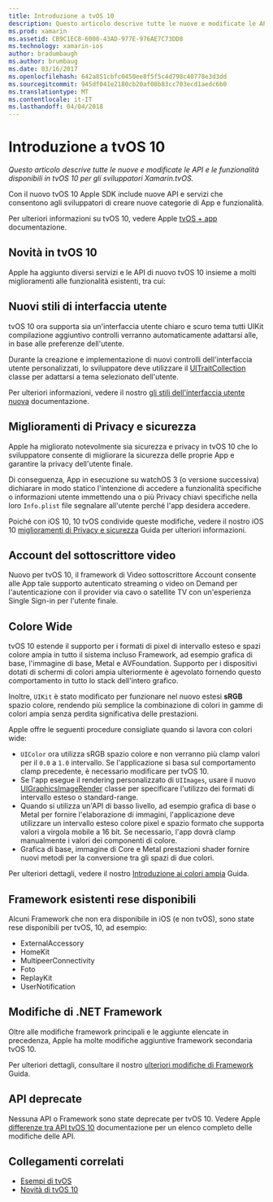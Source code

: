 ```yaml
---
title: Introduzione a tvOS 10
description: Questo articolo descrive tutte le nuove e modificate le API e le funzionalità disponibili in tvOS 10 per gli sviluppatori Xamarin.tvOS.
ms.prod: xamarin
ms.assetid: CB9C1EC8-6008-43AD-977E-976AE7C73DD8
ms.technology: xamarin-ios
author: bradumbaugh
ms.author: brumbaug
ms.date: 03/16/2017
ms.openlocfilehash: 642a851cbfc0450ee8f5f5c4d798c40778e3d3dd
ms.sourcegitcommit: 945df041e2180cb20af08b83cc703ecd1aedc6b0
ms.translationtype: MT
ms.contentlocale: it-IT
ms.lasthandoff: 04/04/2018
---
```

# <a name="introduction-to-tvos-10"></a>Introduzione a tvOS 10

_Questo articolo descrive tutte le nuove e modificate le API e le funzionalità disponibili in tvOS 10 per gli sviluppatori Xamarin.tvOS._

Con il nuovo tvOS 10 Apple SDK include nuove API e servizi che consentono agli sviluppatori di creare nuove categorie di App e funzionalità. 

Per ulteriori informazioni su tvOS 10, vedere Apple [tvOS + app](https://developer.apple.com/tvos/) documentazione.

## <a name="whats-new-in-tvos-10"></a>Novità in tvOS 10

Apple ha aggiunto diversi servizi e le API di nuovo tvOS 10 insieme a molti miglioramenti alle funzionalità esistenti, tra cui:

## <a name="new-user-interface-styles"></a>Nuovi stili di interfaccia utente

tvOS 10 ora supporta sia un'interfaccia utente chiaro e scuro tema tutti UIKit compilazione aggiuntivo controlli verranno automaticamente adattarsi alle, in base alle preferenze dell'utente.

Durante la creazione e implementazione di nuovi controlli dell'interfaccia utente personalizzati, lo sviluppatore deve utilizzare il [UITraitCollection](https://developer.apple.com/reference/uikit/uitraitcollection) classe per adattarsi a tema selezionato dell'utente.

Per ulteriori informazioni, vedere il nostro [gli stili dell'interfaccia utente nuova](~/ios/tvos/platform/user-interface-styles.md) documentazione.

## <a name="security-and-privacy-enhancements"></a>Miglioramenti di Privacy e sicurezza

Apple ha migliorato notevolmente sia sicurezza e privacy in tvOS 10 che lo sviluppatore consente di migliorare la sicurezza delle proprie App e garantire la privacy dell'utente finale.

Di conseguenza, App in esecuzione su watchOS 3 (o versione successiva) dichiarare in modo statico l'intenzione di accedere a funzionalità specifiche o informazioni utente immettendo una o più Privacy chiavi specifiche nella loro `Info.plist` file segnalare all'utente perché l'app desidera accedere.

Poiché con iOS 10, 10 tvOS condivide queste modifiche, vedere il nostro iOS 10 [miglioramenti di Privacy e sicurezza](~/ios/app-fundamentals/security-privacy.md) Guida per ulteriori informazioni.

## <a name="video-subscriber-account"></a>Account del sottoscrittore video

Nuovo per tvOS 10, il framework di Video sottoscrittore Account consente alle App tale supporto autenticato streaming o video on Demand per l'autenticazione con il provider via cavo o satellite TV con un'esperienza Single Sign-in per l'utente finale.

<!--To find out more, please see our [Video Subscriber Account](~/ios/platform-features/introduction-to-ios10/video-subscriber-account/) guide.-->

## <a name="wide-color"></a>Colore Wide

tvOS 10 estende il supporto per i formati di pixel di intervallo esteso e spazi colore ampia in tutto il sistema incluso Framework, ad esempio grafica di base, l'immagine di base, Metal e AVFoundation. Supporto per i dispositivi dotati di schermi di colori ampia ulteriormente è agevolato fornendo questo comportamento in tutto lo stack dell'intero grafico.

Inoltre, `UIKit` è stato modificato per funzionare nel nuovo estesi **sRGB** spazio colore, rendendo più semplice la combinazione di colori in gamme di colori ampia senza perdita significativa delle prestazioni.

Apple offre le seguenti procedure consigliate quando si lavora con colori wide:

 - `UIColor` ora utilizza sRGB spazio colore e non verranno più clamp valori per il `0.0` a `1.0` intervallo. Se l'applicazione si basa sul comportamento clamp precedente, è necessario modificare per tvOS 10.
 - Se l'app esegue il rendering personalizzato di `UIImages`, usare il nuovo [UIGraphicsImageRender](https://developer.apple.com/reference/uikit/uigraphicsimagerenderer) classe per specificare l'utilizzo dei formati di intervallo esteso o standard-range.
 - Quando si utilizza un'API di basso livello, ad esempio grafica di base o Metal per fornire l'elaborazione di immagini, l'applicazione deve utilizzare un intervallo esteso colore pixel e spazio formato che supporta valori a virgola mobile a 16 bit. Se necessario, l'app dovrà clamp manualmente i valori dei componenti di colore.
 - Grafica di base, immagine di Core e Metal prestazioni shader fornire nuovi metodi per la conversione tra gli spazi di due colori.

Per ulteriori dettagli, vedere il nostro [Introduzione ai colori ampia](~/ios/platform/wide-color.md) Guida.

## <a name="newly-available-existing-frameworks"></a>Framework esistenti rese disponibili

Alcuni Framework che non era disponibile in iOS (e non tvOS), sono state rese disponibili per tvOS, 10, ad esempio:

 - ExternalAccessory
 - HomeKit
 - MultipeerConnectivity
 - Foto
 - ReplayKit
 - UserNotification

## <a name="additional-framework-changes"></a>Modifiche di .NET Framework

Oltre alle modifiche framework principali e le aggiunte elencate in precedenza, Apple ha molte modifiche aggiuntive framework secondaria tvOS 10.

Per ulteriori dettagli, consultare il nostro [ulteriori modifiche di Framework](~/ios/tvos/platform/introduction-to-tvos10/additional-framework-changes.md) Guida.

## <a name="deprecated-apis"></a>API deprecate

Nessuna API o Framework sono state deprecate per tvOS 10. Vedere Apple [differenze tra API tvOS 10](https://developer.apple.com/library/prerelease/content/releasenotes/General/tvOS10APIDiffs/index.html) documentazione per un elenco completo delle modifiche delle API.



## <a name="related-links"></a>Collegamenti correlati

- [Esempi di tvOS](https://developer.xamarin.com/samples/tvos/all/)
- [Novità di tvOS 10](https://developer.apple.com/library/prerelease/content/releasenotes/General/WhatsNewinTVOS/Articles/tvOS10.html#//apple_ref/doc/uid/TP40017259-SW1)
